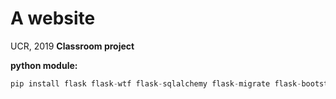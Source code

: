 # A website
UCR, 2019 
**Classroom project**

**python module:**

``` python
pip install flask flask-wtf flask-sqlalchemy flask-migrate flask-bootstrap
```
